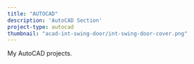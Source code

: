 ```yaml
---
title: "AUTOCAD"
description: 'AutoCAD Section'
project-type: autocad
thumbnail: "acad-int-swing-door/int-swing-door-cover.png"
---
```


My AutoCAD projects.

